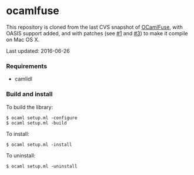 ocamlfuse
=========

This repository is cloned from the last CVS snapshot of
[OCamlFuse](http://sourceforge.net/projects/ocamlfuse/), with OASIS support
added, and with patches (see [#1](https://github.com/astrada/ocamlfuse/pull/1) and [#3](https://github.com/astrada/ocamlfuse/pull/3)) to make it compile on Mac OS X. 

Last updated: 2016-06-26

### Requirements

 * camlidl

### Build and install

To build the library:

    $ ocaml setup.ml -configure
    $ ocaml setup.ml -build

To install:

    $ ocaml setup.ml -install

To uninstall:

    $ ocaml setup.ml -uninstall


